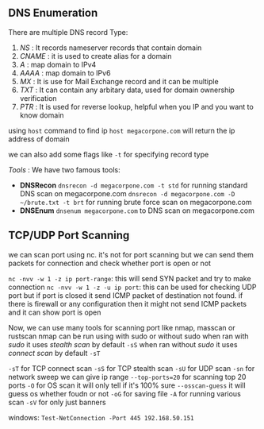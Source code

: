 
## DNS Enumeration
There are multiple DNS record Type:
1. *NS* : It records nameserver records that contain domain
2. *CNAME* : it is used to create alias for a domain
3. *A* :  map domain to IPv4
4. *AAAA* : map domain to IPv6
5. *MX* : It is use for Mail Exchange record and it can be multiple
6. *TXT* : It can contain any arbitary data, used for domain ownership verification
7. *PTR* : It is used for reverse lookup, helpful when you IP and you want to know domain

using `host` command to find ip
`host megacorpone.com` will return the ip address of domain

we can also add some flags like
`-t` for specifying record type


_Tools_ :
We have two famous tools:
- **DNSRecon**
		`dnsrecon -d megacorpone.com -t std` for running standard DNS scan on megacorpone.com
		`dnsrecon -d megacorpone.com -D ~/brute.txt -t brt` for running brute force scan on megacorpone.com
- **DNSEnum**
		`dnsenum megacorpone.com` to DNS scan on megacorpone.com 


## TCP/UDP Port Scanning
we can scan port using nc. it's not for port scanning but we can send them packets for connection and check whether port is open or not

`nc -nvv -w 1 -z ip port-range`: this will send SYN packet and try to make connection
`nc -nvv -w 1 -z -u ip port`: this can be used for checking UDP port but if port is closed it send ICMP packet of destination not found. if there is firewall or any configuration then it might not send ICMP packets and it can show port is open

Now, we can use many tools for scanning port like nmap, masscan or rustscan
nmap can be run using with sudo or without sudo
when ran with *sudo* it uses _stealth scan_ by default `-sS`
when ran without *sudo* it uses _connect scan_ by default `-sT`

`-sT` for TCP connect scan
`-sS` for TCP stealth scan
`-sU` for UDP scan
`-sn` for network sweep we can give ip range
`--top-ports=20` for scanning top 20 ports
`-O` for OS scan it will only tell if it's 100% sure
`--osscan-guess` it will guess os whether foudn or not
`-oG` for saving file
`-A` for running various scan
`-sV` for only just banners


windows:
`Test-NetConnection -Port 445 192.168.50.151`

